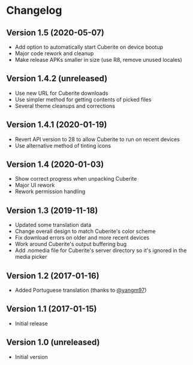 # Changelog
## Version 1.5 (2020-05-07)
- Add option to automatically start Cuberite on device bootup
- Major code rework and cleanup
- Make release APKs smaller in size (use R8, remove unused locales)

## Version 1.4.2 (unreleased)
- Use new URL for Cuberite downloads
- Use simpler method for getting contents of picked files
- Several theme cleanups and corrections

## Version 1.4.1 (2020-01-19)
- Revert API version to 28 to allow Cuberite to run on recent devices
- Use alternative method of tinting icons

## Version 1.4 (2020-01-03)
- Show correct progress when unpacking Cuberite
- Major UI rework
- Rework permission handling

## Version 1.3 (2019-11-18)
- Updated some translation data
- Change overall design to match Cuberite's color scheme
- Fix download errors on older and more recent devices
- Work around Cuberite's output buffering bug
- Add .nomedia file for Cuberite's server directory so it's ignored in the media picker

## Version 1.2 (2017-01-16)
- Added Portuguese translation (thanks to [@yangm97](https://github.com/yangm97))

## Version 1.1 (2017-01-15)
- Initial release

## Version 1.0 (unreleased)
- Initial version

